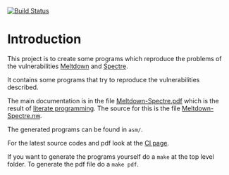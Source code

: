 [![Build Status](https://ci.sw4j.net/jenkins/buildStatus/icon?job=Assembly/Multi%20Meltdown/master)](https://ci.sw4j.net/jenkins/job/Assembly/Multi%20Meltdown/master)

# Introduction

This project is to create some programs which reproduce the problems of the vulnerabilities
[Meltdown](https://meltdownattack.com/) and [Spectre](https://spectreattack.com/).

It contains some programs that try to reproduce the vulnerabilities described.

The main documentation is in the file
[Meltdown-Spectre.pdf](https://github.com/uweplonus/meltdown/blob/master/Meltdown-Spectre.pdf) which is the result of
[literate programming](https://en.wikipedia.org/wiki/Literate_programming). The source for this is the file
[Meltdown-Spectre.nw](https://github.com/uweplonus/meltdown/blob/master/Meltdown-Spectre.nw).

The generated programs can be found in `asm/`.

For the latest source codes and pdf look at the
[CI page](https://ci.sw4j.net/jenkins/job/Assembly/Multi%20Meltdown/master).

If you want to generate the programs yourself do a `make` at the top level folder. To generate the pdf file do a
`make pdf`.
